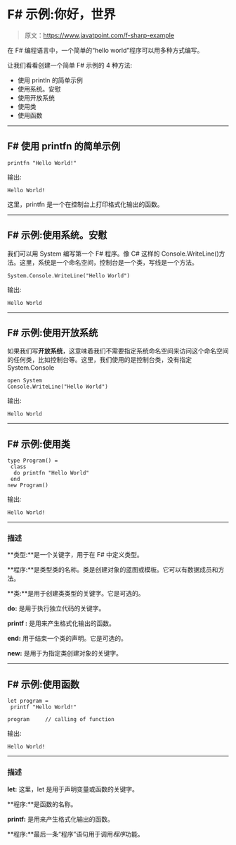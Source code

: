 # F# 示例:你好，世界

> 原文：<https://www.javatpoint.com/f-sharp-example>

在 F# 编程语言中，一个简单的“hello world”程序可以用多种方式编写。

让我们看看创建一个简单 F# 示例的 4 种方法:

*   使用 println 的简单示例
*   使用系统。安慰
*   使用开放系统
*   使用类
*   使用函数

* * *

## F# 使用 printfn 的简单示例

```
printfn "Hello World!"

```

输出:

```
Hello World!

```

这里，printfn 是一个在控制台上打印格式化输出的函数。

* * *

## F# 示例:使用系统。安慰

我们可以用 System 编写第一个 F# 程序。像 C# 这样的 Console.WriteLine()方法。这里，系统是一个命名空间，控制台是一个类，写线是一个方法。

```
System.Console.WriteLine("Hello World")

```

输出:

```
Hello World

```

* * *

## F# 示例:使用开放系统

如果我们写**开放系统**，这意味着我们不需要指定系统命名空间来访问这个命名空间的任何类，比如控制台等。这里，我们使用的是控制台类，没有指定 System.Console

```
open System
Console.WriteLine("Hello World")

```

输出:

```
Hello World

```

* * *

## F# 示例:使用类

```
type Program() = 
 class
  do printfn "Hello World"
 end
new Program()

```

输出:

```
Hello World!

```

* * *

### 描述

**类型:**是一个关键字，用于在 F# 中定义类型。

**程序:**是类型类的名称。类是创建对象的蓝图或模板。它可以有数据成员和方法。

**类:**是用于创建类类型的关键字。它是可选的。

**do:** 是用于执行独立代码的关键字。

**printf :** 是用来产生格式化输出的函数。

**end:** 用于结束一个类的声明。它是可选的。

**new:** 是用于为指定类创建对象的关键字。

* * *

## F# 示例:使用函数

```
let program = 
 printf "Hello World!"

program		// calling of function

```

输出:

```
Hello World!

```

* * *

### 描述

**let:** 这里，let 是用于声明变量或函数的关键字。

**程序:**是函数的名称。

**printf:** 是用来产生格式化输出的函数。

**程序:**最后一条“程序”语句用于调用*程序*功能。
